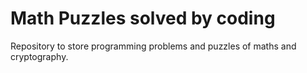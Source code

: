 # Math Puzzles solved by coding

Repository to store programming problems and puzzles of maths and cryptography.
